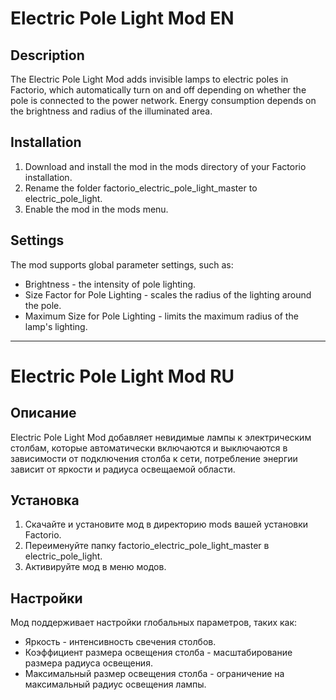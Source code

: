 # Electric Pole Light Mod EN

## Description 

The Electric Pole Light Mod adds invisible lamps to electric poles in Factorio, which automatically turn on and off depending on whether the pole is connected to the power network. Energy consumption depends on the brightness and radius of the illuminated area. 

## Installation 

1. Download and install the mod in the mods directory of your Factorio installation.
2. Rename the folder factorio_electric_pole_light_master to electric_pole_light.
3. Enable the mod in the mods menu. 

## Settings 

The mod supports global parameter settings, such as:
- Brightness - the intensity of pole lighting.
- Size Factor for Pole Lighting - scales the radius of the lighting around the pole.
- Maximum Size for Pole Lighting - limits the maximum radius of the lamp's lighting. 

--- 

# Electric Pole Light Mod RU

## Описание 

Electric Pole Light Mod добавляет невидимые лампы к электрическим столбам, которые автоматически включаются и выключаются в зависимости от подключения столба к сети, потребление энергии зависит от яркости и радиуса освещаемой области. 

## Установка 

1. Скачайте и установите мод в директорию mods вашей установки Factorio.
2. Переименуйте папку factorio_electric_pole_light_master в electric_pole_light.
3. Активируйте мод в меню модов. 

## Настройки 

Мод поддерживает настройки глобальных параметров, таких как:
- Яркость - интенсивность свечения столбов.
- Коэффициент размера освещения столба - масштабирование размера радиуса освещения.
- Максимальный размер освещения столба - ограничение на максимальный радиус освещения лампы.